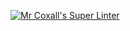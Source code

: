 [![Mr Coxall's Super Linter](https://github.com/ICD2O-Digital-Tech-NikoS/-Unit1-07-HTML-JS/workflows/Mr%20Coxall's%20Super%20Linter/badge.svg)](https://github.com/ICD2O-Digital-Tech-NikoS/-Unit1-07-HTML-JS/actions/)
